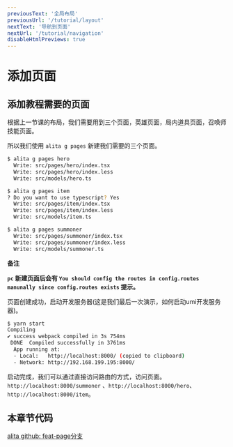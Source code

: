 ```yaml
---
previousText: '全局布局'
previousUrl: '/tutorial/layout'
nextText: '导航到页面'
nextUrl: '/tutorial/navigation'
disableHtmlPreviews: true
---
```


# 添加页面

## 添加教程需要的页面

根据上一节课的布局，我们需要用到三个页面，英雄页面，局内道具页面，召唤师技能页面。

所以我们使用 `alita g pages` 新建我们需要的三个页面。

```bash
$ alita g pages hero
  Write: src/pages/hero/index.tsx
  Write: src/pages/hero/index.less
  Write: src/models/hero.ts

$ alita g pages item
? Do you want to use typescript? Yes
  Write: src/pages/item/index.tsx
  Write: src/pages/item/index.less
  Write: src/models/item.ts

$ alita g pages summoner
  Write: src/pages/summoner/index.tsx
  Write: src/pages/summoner/index.less
  Write: src/models/summoner.ts
```

**备注**

**`pc` 新建页面后会有 `You should config the routes in config.routes manunally since config.routes exists` 提示。**


页面创建成功，启动开发服务器(这是我们最后一次演示，如何启动umi开发服务器)。

```bash
$ yarn start
Compiling
✔ success webpack compiled in 3s 754ms
 DONE  Compiled successfully in 3761ms                                                 19:40:39
  App running at:
  - Local:   http://localhost:8000/ (copied to clipboard)
  - Network: http://192.168.199.195:8000/
```

启动完成，我们可以通过直接访问路由的方式，访问页面。 `http://localhost:8000/summoner` 、`http://localhost:8000/hero`、`http://localhost:8000/item`。

## 本章节代码

[alita github: feat-page分支](https://github.com/alitajs/alitaDemo/tree/feat-page)
